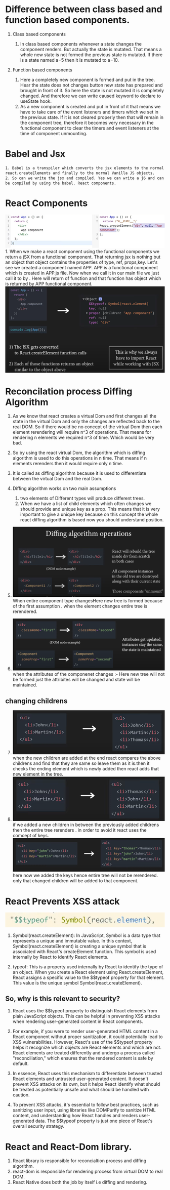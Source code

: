# Difference between class based and function based components. 
1. Class based components 
    1. In class based components whenever a state changes the component renders. But actually the state is mutated. That means a whole new state is not formed the previous state is mutated. If there is a state named a=5 then it is mutated to a=10. 

2. Function based components 
    1. Here a completely new component is formed and put in the tree. Hear the state does not changes button new state has prepared and brought in front of it. So here the state is not mutated it is completely changed. And therefore we can write caused keyword to declare to useState hook. 
    2. As a new component is created and put in front of it that means we have to take care of the event listeners and timers which we set in the previous state. If it is not cleared properly then that will remain in the component tree, therefore it becomes very necessary in the functional component to clear the timers and event listeners at the time of component unmounting. 


# Babel and Jsx 
    1. Babel is a transpiler which converts the jsx elements to the normal react.createElements and finally to the normal Vanilla JS objects. 
    2. So can we write the jsx and compiled. Yes we can write a j6 and can be compiled by using the babel. React components. 

# React Components 
![](./images/img6.png)
    1. When we make a react component using the functional components we return a jSX from a functional component. That returning jsx is nothing but an object that object contains the properties of type, ref, props,key. Let's see we created a component named APP. APP is a functional component which is created in APP.js file. Now when we call it in our main file we just call it to by <APP /> . Here <APP /> will return of function and that function has object which is returned by APP functional component. 
![](./images/img7.png)
# Reconcilation process Diffing Algorithm 
1. As we know that react creates a virtual Dom and first changes all the state in the virtual Dom and only the changes are reflected back to the real DOM. So if there would be no concept of the virtual Dom then each element rerendering will require n^3 of operations. That means for rendering n elements we required n^3 of time. Which would be very bad. 
2. So by using the react virtual Dom, the algorithm which is diffing algorithm is used to do this operations in n time. That means if n elements rerenders then it would require only n time. 
3. It is called as diffing algorithm because it is used to differentiate between the virtual Dom and the real Dom. 
4. Diffing algorithm works on two main assumptions 
    1.  two elements of Different types will produce different trees. 
    2. When we have a list of child elements which often changes we should provide and unique key as a prop. This means that it is very important to give a unique key because on this concept the whole react diffing algorithm is based now you should understand position.

5. ![](./images/img1.png)
When entire component type changesHere new tree is formed because of the first assumption . when the element changes entire tree is rerendered.
6. ![](./images/img2.png)
when the attributes of the componenet changes :- Here new tree will not be formed just the attribites will be changed and state will be maintained.

## changing childrens 
7. ![](./images/img3.png)
when the new children are added at the end react compares the above childrens and find that they are same so leave them as it is.then it checks the ending element which is newly added then react adds that new element in the tree.
8. ![](./images/img4.png)
if we added a new children in between the previously added childrens then the entire tree rerenders . in order to avoid it react uses the comcept of keys. 
![](./images/img5.png)
here now we added the keys hence entire tree will not be rerendered. only that changed children  will be added to that component.

# React Prevents XSS attack
![](./images/img8.png)

1. Symbol(react.createElement): In JavaScript, Symbol is a data type that represents a unique and immutable value. In this context, Symbol(react.createElement) is creating a unique symbol that is associated with React's createElement function. This symbol is used internally by React to identify React elements.

2. typeof: This is a property used internally by React to identify the type of an object. When you create a React element using React.createElement, React assigns a specific value to the $$typeof property for that element. This value is the unique symbol Symbol(react.createElement).

## So, why is this relevant to security?

1. React uses the $$typeof property to distinguish React elements from plain JavaScript objects. This can be helpful in preventing XSS attacks when rendering user-generated content in React components.

2. For example, if you were to render user-generated HTML content in a React component without proper sanitization, it could potentially lead to XSS vulnerabilities. However, React's use of the $$typeof property helps it recognize which objects are React elements and which are not. React elements are treated differently and undergo a process called "reconciliation," which ensures that the rendered content is safe by default.

3. In essence, React uses this mechanism to differentiate between trusted React elements and untrusted user-generated content. It doesn't prevent XSS attacks on its own, but it helps React identify what should be treated as potentially unsafe and what should be handled with caution.

4. To prevent XSS attacks, it's essential to follow best practices, such as sanitizing user input, using libraries like DOMPurify to sanitize HTML content, and understanding how React handles and renders user-generated data. The $$typeof property is just one piece of React's overall security strategy.

# React and React-Dom library.
1. React library is responsible for reconcialtion process and diffing algorithm.
2. react-dom is responsible for rendering process from virtual DOM to real DOM.
3. React Native does both the job by itself i.e diffing and rendering.
 